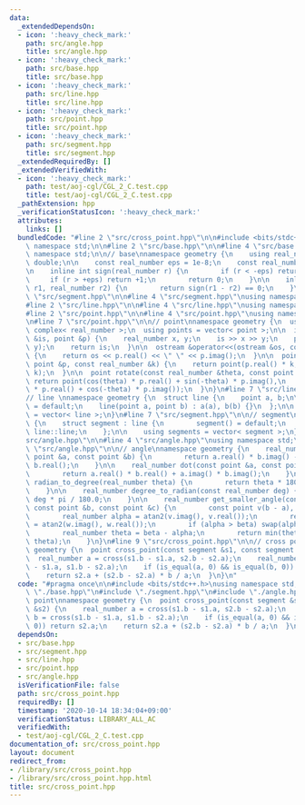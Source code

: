 ```yaml
---
data:
  _extendedDependsOn:
  - icon: ':heavy_check_mark:'
    path: src/angle.hpp
    title: src/angle.hpp
  - icon: ':heavy_check_mark:'
    path: src/base.hpp
    title: src/base.hpp
  - icon: ':heavy_check_mark:'
    path: src/line.hpp
    title: src/line.hpp
  - icon: ':heavy_check_mark:'
    path: src/point.hpp
    title: src/point.hpp
  - icon: ':heavy_check_mark:'
    path: src/segment.hpp
    title: src/segment.hpp
  _extendedRequiredBy: []
  _extendedVerifiedWith:
  - icon: ':heavy_check_mark:'
    path: test/aoj-cgl/CGL_2_C.test.cpp
    title: test/aoj-cgl/CGL_2_C.test.cpp
  _pathExtension: hpp
  _verificationStatusIcon: ':heavy_check_mark:'
  attributes:
    links: []
  bundledCode: "#line 2 \"src/cross_point.hpp\"\n\n#include <bits/stdc++.h>\nusing\
    \ namespace std;\n\n#line 2 \"src/base.hpp\"\n\n#line 4 \"src/base.hpp\"\nusing\
    \ namespace std;\n\n// base\nnamespace geometry {\n    using real_number = long\
    \ double;\n\n    const real_number eps = 1e-8;\n    const real_number pi = acos(-1);\n\
    \n    inline int sign(real_number r) {\n        if (r < -eps) return -1;\n   \
    \     if (r > +eps) return +1;\n        return 0;\n    }\n\n    inline bool is_equal(real_number\
    \ r1, real_number r2) {\n        return sign(r1 - r2) == 0;\n    }\n}\n#line 2\
    \ \"src/segment.hpp\"\n\n#line 4 \"src/segment.hpp\"\nusing namespace std;\n\n\
    #line 2 \"src/line.hpp\"\n\n#line 4 \"src/line.hpp\"\nusing namespace std;\n\n\
    #line 2 \"src/point.hpp\"\n\n#line 4 \"src/point.hpp\"\nusing namespace std;\n\
    \n#line 7 \"src/point.hpp\"\n\n// point\nnamespace geometry {\n  using point =\
    \ complex< real_number >;\n  using points = vector< point >;\n\n  istream &operator>>(istream\
    \ &is, point &p) {\n    real_number x, y;\n    is >> x >> y;\n    p = point(x,\
    \ y);\n    return is;\n  }\n\n  ostream &operator<<(ostream &os, const point &p)\
    \ {\n    return os << p.real() << \" \" << p.imag();\n  }\n\n  point operator*(const\
    \ point &p, const real_number &k) {\n    return point(p.real() * k, p.imag() *\
    \ k);\n  }\n\n  point rotate(const real_number &theta, const point &p) {\n   \
    \ return point(cos(theta) * p.real() + sin(-theta) * p.imag(),\n        sin(theta)\
    \ * p.real() + cos(-theta) * p.imag());\n  }\n}\n#line 7 \"src/line.hpp\"\n\n\
    // line \nnamespace geometry {\n  struct line {\n    point a, b;\n\n    line()\
    \ = default;\n    line(point a, point b) : a(a), b(b) {}\n  };\n\n  using lines\
    \ = vector< line >;\n}\n#line 7 \"src/segment.hpp\"\n\n// segment\nnamespace geometry\
    \ {\n    struct segment : line {\n        segment() = default;\n        using\
    \ line::line;\n    };\n\n    using segments = vector< segment >;\n}\n#line 2 \"\
    src/angle.hpp\"\n\n#line 4 \"src/angle.hpp\"\nusing namespace std;\n\n#line 7\
    \ \"src/angle.hpp\"\n\n// angle\nnamespace geometry {\n    real_number cross(const\
    \ point &a, const point &b) {\n        return a.real() * b.imag() - a.imag() *\
    \ b.real();\n    }\n\n    real_number dot(const point &a, const point &b) {\n\
    \        return a.real() * b.real() + a.imag() * b.imag();\n    }\n\n    real_number\
    \ radian_to_degree(real_number theta) {\n        return theta * 180.0 / pi;\n\
    \    }\n\n    real_number degree_to_radian(const real_number deg) {\n        return\
    \ deg * pi / 180.0;\n    }\n\n    real_number get_smaller_angle(const point &a,\
    \ const point &b, const point &c) {\n        const point v(b - a), w(c - b);\n\
    \        real_number alpha = atan2(v.imag(), v.real());\n        real_number beta\
    \ = atan2(w.imag(), w.real());\n        if (alpha > beta) swap(alpha, beta);\n\
    \        real_number theta = beta - alpha;\n        return min(theta, 2 * pi -\
    \ theta);\n    }\n}\n#line 9 \"src/cross_point.hpp\"\n\n// cross point\nnamespace\
    \ geometry {\n  point cross_point(const segment &s1, const segment &s2) {\n  \
    \  real_number a = cross(s1.b - s1.a, s2.b - s2.a);\n    real_number b = cross(s1.b\
    \ - s1.a, s1.b - s2.a);\n    if (is_equal(a, 0) && is_equal(b, 0)) return s2.a;\n\
    \    return s2.a + (s2.b - s2.a) * b / a;\n  }\n}\n"
  code: "#pragma once\n\n#include <bits/stdc++.h>\nusing namespace std;\n\n#include\
    \ \"./base.hpp\"\n#include \"./segment.hpp\"\n#include \"./angle.hpp\"\n\n// cross\
    \ point\nnamespace geometry {\n  point cross_point(const segment &s1, const segment\
    \ &s2) {\n    real_number a = cross(s1.b - s1.a, s2.b - s2.a);\n    real_number\
    \ b = cross(s1.b - s1.a, s1.b - s2.a);\n    if (is_equal(a, 0) && is_equal(b,\
    \ 0)) return s2.a;\n    return s2.a + (s2.b - s2.a) * b / a;\n  }\n}\n"
  dependsOn:
  - src/base.hpp
  - src/segment.hpp
  - src/line.hpp
  - src/point.hpp
  - src/angle.hpp
  isVerificationFile: false
  path: src/cross_point.hpp
  requiredBy: []
  timestamp: '2020-10-14 18:34:04+09:00'
  verificationStatus: LIBRARY_ALL_AC
  verifiedWith:
  - test/aoj-cgl/CGL_2_C.test.cpp
documentation_of: src/cross_point.hpp
layout: document
redirect_from:
- /library/src/cross_point.hpp
- /library/src/cross_point.hpp.html
title: src/cross_point.hpp
---
```

